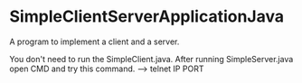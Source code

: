 # SimpleClientServerApplicationJava
A program to implement a client and a server.

You don't need to run the SimpleClient.java. After running SimpleServer.java open CMD and try this command. --> telnet IP PORT
